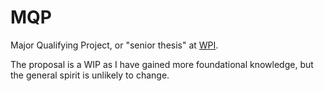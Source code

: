 # MQP

Major Qualifying Project, or "senior thesis" at [WPI](https://www.wpi.edu).

The proposal is a WIP as I have gained more foundational knowledge,
but the general spirit is unlikely to change.


